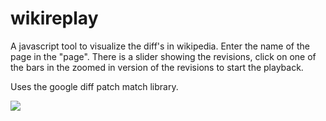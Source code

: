 wikireplay
==========

A javascript tool to visualize the diff's in wikipedia.
Enter the name of the page in the "page". There is a slider showing the revisions, click on one of the bars in the zoomed in version of the revisions to start the playback.

Uses the google diff patch match library.

<img referrerpolicy="no-referrer-when-downgrade" src="https://static.scarf.sh/a.png?x-pxid=3835bcef-448a-42b5-b1b9-95723c9eddd0" />
